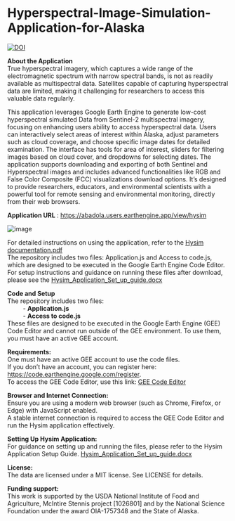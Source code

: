# Hyperspectral-Image-Simulation-Application-for-Alaska

[![DOI](https://zenodo.org/badge/873892037.svg)](https://doi.org/10.5281/zenodo.13973467)

__About the Application__   
True hyperspectral imagery, which captures a wide range of the electromagnetic spectrum with narrow spectral bands, is not as readily available as multispectral data. Satellites capable of capturing hyperspectral data are limited, making it challenging for researchers to access this valuable data regularly.

This application leverages Google Earth Engine to generate low-cost hyperspectral simulated Data from Sentinel-2 multispectral imagery, focusing on enhancing users ability to access hyperspectral data. Users can interactively select areas of interest within Alaska, adjust parameters such as cloud coverage, and choose specific image dates for detailed examination. The interface has tools for area of interest, sliders for filtering images based on cloud cover, and dropdowns for selecting dates. The application supports downloading and exporting of both Sentinel and Hyperspectral images and includes advanced functionalities like RGB and False Color Composite (FCC) visualizations download options. It’s designed to provide researchers, educators, and environmental scientists with a powerful tool for remote sensing and environmental monitoring, directly from their web browsers.

__Application URL__ : https://abadola.users.earthengine.app/view/hysim  

![image](https://github.com/user-attachments/assets/23516356-d1d9-4909-b67d-78577a4807ac)

For detailed instructions on using the application, refer to the [Hysim documentation.pdf](https://github.com/user-attachments/files/17289974/Hysim.documentation.pdf)    
The repository includes two files: Application.js and Access to code.js, which are designed to be executed in the Google Earth Engine Code Editor.
For setup instructions and guidance on running these files after download, please see the [Hysim_Application_Set_up_guide.docx](https://github.com/user-attachments/files/17422815/Hysim_Application_Set_up_guide.docx)

__Code and Setup__  
The repository includes two files:  
&nbsp;&nbsp;&nbsp;&nbsp;&nbsp;&nbsp;&nbsp;&nbsp;&nbsp;- __Application.js__    
&nbsp;&nbsp;&nbsp;&nbsp;&nbsp;&nbsp;&nbsp;&nbsp;&nbsp;- __Access to code.js__    
These files are designed to be executed in the Google Earth Engine (GEE) Code Editor and cannot run outside of the GEE environment. To use them, you must have an active GEE account.    

__Requirements:__    
One must have an active GEE account to use the code files.    
If you don’t have an account, you can register here: https://code.earthengine.google.com/register.    
To access the GEE Code Editor, use this link: [GEE Code Editor](https://code.earthengine.google.com/)    

__Browser and Internet Connection:__  
Ensure you are using a modern web browser (such as Chrome, Firefox, or Edge) with JavaScript enabled.  
A stable internet connection is required to access the GEE Code Editor and run the Hysim application effectively.  

__Setting Up Hysim Application:__    
For guidance on setting up and running the files, please refer to the Hysim Application Setup Guide. [Hysim_Application_Set_up_guide.docx](https://github.com/user-attachments/files/17422815/Hysim_Application_Set_up_guide.docx)  

__License:__   
The data are licensed under a MIT license. See LICENSE for details.

__Funding support:__   
This work is supported by the USDA National Institute of Food and Agriculture, McIntire Stennis project [1026801] and by the National Science Foundation under the award OIA-1757348 and the State of Alaska.
